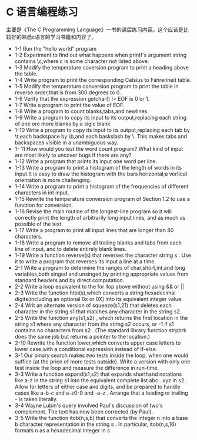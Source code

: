 # C 语言编程练习

主要是《The C Programming Language》一书的课后练习内容。这个应该是比较好的熟悉c语言的学习书籍和内容了。

* 1-1 Run the "hello world" program
* 1-2 Experiment to find out what happens when printf's argument string contains \c,where c is some character not listed above.
* 1-3 Modify the temperature coversion program to print a heading above the table.
* 1-4 Write program to print the corresponding Celsius to Fahrenheit table.
* 1-5 Modify the temperature conversion program to print the table in reverse order,that is from 300 degrees to 0.
* 1-6 Verify that the expression getchar() != EOF is 0 or 1.
* 1-7 Write a program to print the value of EOF.
* 1-8 Write a program to count blanks,tabs,and newlines.
* 1-9 Write a program to copy its input to its output,replacing each string of one ore more blanks by a sigle blank.
* 1-10 Write a program to copy its input to its output,replacing each tab by \t,each backspace by \b,and each baskslash by \\. This makes tabs and backspaces visible in a unambiguous way.
* 1- 11 How would you test the word count program? What kind of input are most likely to uncover bugs if there are any?
* 1-12 Write a program that prints its input one word per line.
* 1-13 Write a program to print a histogram of the length of words in its input.It is easy to draw the histogram with the bars horizontal;a vertical orientation is more challenging.
* 1-14 Write a program to print a histogram of the frequencies of different characters in int input.
* 1-15 Rewrite the temperature conversion program of Section 1.2 to use a function for conversion.
* 1-16 Revise the main routine of the longest-line program so it will correctly print the length of arbitrarily long input lines, and as much as possible of the text.
* 1-17 Write a program to print all input lines that are longer than 80 characters.
* 1-18 Write a program to remove all trailing blanks and tabs from each line of input, and to delete entirely blank lines.
* 1-19 Write a function reverse(s) that reverses the character string s . Use it to write a program that reverses its input a line at a time.
* 2-1 Write a program to determine the ranges of char,short,int,and long variables,both singed and unsinged,by printing appropriate values from standard headers and by direct computation.
* 2-2 Write a loop equivalent to the for llop above without using && or ||
* 2-3 Write the function htoi(s),which converts a string hexadecimal digits(including an optional 0x or 0X) into its equivalent integer value.
* 2-4 Writ an alternate version of squeeze(s1,21) that deletes each character in the string s1 that matches any character in the string s2.
* 2-5 Write the function any(s1,s2) , which returns the first location in the string s1 where any character from the string s2 occurs, or -1 if s1 contains no characters from s2 . (The standard library function strpbrk does the same job but returns a pointer to the location.)
* 2-10 Rewrite the function lower,which converts upper case letters to lower case,with a conditional expression instead of if-else.
* 3-1 Our binary search makes two tests inside the loop, when one would suffice (at the price of more tests outside). Write a version with only one test inside the loop and measure the difference in run-time.
* 3-3 Write a function expand(s1,s2) that expands shorthand notations like a-z in the string s1 into the equivalent complete list abc...xyz in s2 . Allow for letters of either case and digits, and be prepared to handle cases like a-b-c and a-z0-9 and -a-z . Arrange that a leading or trailing - is taken literally.
* 3-4 Wayne Lubin's query involved Paul's discussion of two's complement. The text has now been corrected (by Paul).
* 3-5 Write the function itob(n,s,b) that converts the integer n into a base b character representation in the string s . In particular, itob(n,s,16) formats n as a hexadecimal integer in s .